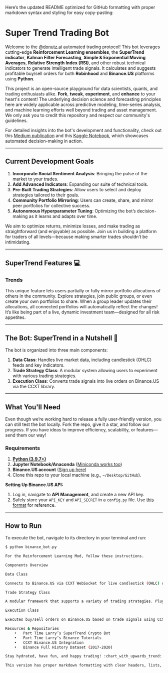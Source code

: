 Here’s the updated README optimized for GitHub formatting with proper markdown syntax and styling for easy copy-pasting:

# Super Trend Trading Bot  

Welcome to the [@donutz.ai](https://donutz.ai) automated trading protocol! This bot leverages cutting-edge **Reinforcement Learning ensembles**, the **SuperTrend indicator**, **Kalman Filter Forecasting**, **Simple & Exponential Moving Averages**, **Relative Strength Index (RSI)**, and other robust technical indicators to generate intelligent trade signals. It calculates and suggests profitable buy/sell orders for both **Robinhood** and **Binance.US** platforms using **Python**.  

This project is an open-source playground for data scientists, quants, and trading enthusiasts alike. **Fork**, **tweak**, **experiment**, and **enhance** to your heart's content! The underlying decision science and forecasting principles here are widely applicable across predictive modeling, time-series analysis, and machine learning efforts well beyond trading and asset management. We only ask you to credit this repository and respect our community's guidelines.  

For detailed insights into the bot's development and functionality, check out this [Medium publication](https://medium.com/coinmonks/daily-binance-us-crypto-trade-signals-fda4e8a205c8) and this [Kaggle Notebook](https://www.kaggle.com/code/dascient/daily-crypto-buy-sell-decision-maker), which showcases automated decision-making in action.  

---

## **Current Development Goals**  

1. **Incorporate Social Sentiment Analysis**: Bringing the pulse of the market to your trades.  
2. **Add Advanced Indicators**: Expanding our suite of technical tools.  
3. **Pre-Built Trading Strategies**: Allow users to select and deploy strategies tailored to their goals.  
4. **Community Portfolio Mirroring**: Users can create, share, and mirror peer portfolios for collective success.  
5. **Autonomous Hyperparameter Tuning**: Optimizing the bot’s decision-making as it learns and adapts over time.  

We aim to optimize returns, minimize losses, and make trading as straightforward (and enjoyable) as possible. Join us in building a platform for traders of all levels—because making smarter trades shouldn’t be intimidating.  

---

## **SuperTrend Features** :computer:  

### **Trends**  
This unique feature lets users partially or fully mirror portfolio allocations of others in the community. Explore strategies, join public groups, or even create your own portfolios to share. When a group leader updates their allocations, all connected portfolios will automatically reflect the changes! It’s like being part of a live, dynamic investment team—designed for all risk appetites.  

---

## **The Bot: SuperTrend in a Nutshell** :robot:  

The bot is organized into three main components:  

1. **Data Class**: Handles live market data, including candlestick (OHLC) feeds and key indicators.  
2. **Trade Strategy Class**: A modular system allowing users to experiment with various trading strategies.  
3. **Execution Class**: Converts trade signals into live orders on Binance.US via the CCXT library.  

---

## **What You'll Need**  

Even though we’re working hard to release a fully user-friendly version, you can still test the bot locally. Fork the repo, give it a star, and follow our progress. If you have ideas to improve efficiency, scalability, or features—send them our way!  

### **Requirements**  
1. **[Python (3.9.7+)](https://www.python.org/ftp/python/3.9.7/python-3.9.7-macosx10.9.pkg)**  
2. **Jupyter Notebook/Anaconda** ([Miniconda works too](https://docs.conda.io/en/latest/miniconda.html))  
3. **Binance.US account** ([Sign up here](https://accounts.binance.us/en/register?ref=52441695))  
4. Clone this repo to your local machine (e.g., `~/Desktop/GitHub`).  

**Setting Up Binance.US API:**  
1. Log in, navigate to **API Management**, and create a new API key.  
2. Safely store your `API_KEY` and `API_SECRET` in a `config.py` file. Use [this format](https://github.com/DaScient/SuperTrendTradingBot/blob/main/Binance%20Trading%20Bot/config.py) for reference.  

---

## **How to Run**  

To execute the bot, navigate to its directory in your terminal and run:  
```bash  
$ python binance_bot.py  

For the Reinforcement Learning Mod, follow these instructions.

Components Overview

Data Class

Connects to Binance.US via CCXT WebSocket for live candlestick (OHLC) data. Includes rolling averages, Bollinger Bands, and binary indicators for trend detection.

Trade Strategy Class

A modular framework that supports a variety of trading strategies. Plug in your custom strategy—if it generates buy/sell signals, it’s good to go!

Execution Class

Executes buy/sell orders on Binance.US based on trade signals using CCXT integration.

Resources & Repositories
	•	Part Time Larry’s SuperTrend Crypto Bot
	•	Part Time Larry’s Binance Tutorials
	•	CCXT Binance.US Integration
	•	Binance Full History Dataset (2017-2020)

Stay hydrated, have fun, and happy trading! :chart_with_upwards_trend:

This version has proper markdown formatting with clear headers, lists, and inline links for easy readability on GitHub. Let me know if you'd like further tweaks!